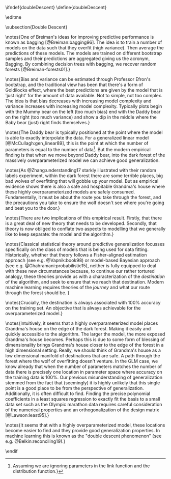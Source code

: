 \ifndef{doubleDescent}
\define{doubleDescent}

\editme

\subsection{Double Descent}

\notes{One of Breiman's ideas for improving predictive performance is
known as bagging [@Breiman:bagging96]. The idea is to train a number of models on the data
such that they overfit (high variance). Then average the predictions
of these models. The models are trained on different bootstrap samples
and their predictions are aggregated giving us the acronym,
Bagging. By combining decision trees with bagging, we recover random
forests [@Breiman-forests01].}

\notes{Bias and variance can be estimated through Professor Efron's
bootstrap, and the traditional view has been that there's a form of
Goldilocks effect, where the best predictions are given by the model
that is 'just right' for the amount of data available. Not to simple,
not too complex. The idea is that bias decreases with increasing model
complexity and variance increases with increasing model
complexity. Typically plots begin with the Mummy bear on the left (too
much bias) end with the Daddy bear on the right (too much variance)
and show a dip in the middle where the Baby bear (just) right finds
themselves.}

\notes{The Daddy bear is typically positioned at the point where the
model is able to exactly interpolate the data. For a generalized
linear model [@McCullagh:gen_linear89], this is the point at which the
number of parameters is equal to the number of data[^assuming]. But
the modern empirical finding is that when we move beyond Daddy bear,
into the dark forest of the massively overparameterized model we can
achieve good generalization.

[^assuming]: Assuming we are ignoring parameters in the link function and the distribution function.}

\notes{As @Zhang:understanding17 starkly illustrated with
their random labels experiment, within the dark forest there are some
terrible places, big bad wolves of overfitting that will gobble up
your model. But as empirical evidence shows there is also a safe and
hospitable Grandma's house where these highly overparameterized models
are safely consumed. Fundamentally, it must be about the route you
take through the forest, and the precautions you take to ensure the
wolf doesn't see where you're going and beat you to the door.}

\notes{There are two implications of this empirical result. Firstly,
that there is a great deal of new theory that needs to be
developed. Secondly, that theory is now obliged to conflate two
aspects to modelling that we generally like to keep separate: the
model and the algorithm.}

\notes{Classical statistical theory around predictive generalization
focusses specifically on the class of models that is being used for
data fitting. Historically, whether that theory follows a
Fisher-aligned estimation approach (see e.g. @Vapnik:book98) or
model-based Bayesian approach (see e.g. @Ghahramani:probabilistic15),
neither is fully equipped to deal with these new circumstances
because, to continue our rather tortured analogy, these theories
provide us with a characterization of the *destination* of the
algorithm, and seek to ensure that we reach that destination. Modern
machine learning requires theories of the *journey* and what our route
through the forest should be. }

\notes{Crucially, the destination is always associated with 100%
accuracy on the training set. An objective that is always achievable
for the overparameterized model.}

\notes{Intuitively, it seems that a highly overparameterized model
places Grandma's house on the edge of the dark forest. Making it
easily and quickly accessible to the algorithm. The larger the model,
the more exposed Grandma's house becomes. Perhaps this is due to some
form of blessing of dimensionality brings Grandma's house closer to
the edge of the forest in a high dimensional setting. Really, we
should think of Grandma's house as a low dimensional manifold of
destinations that are safe. A path through the forest where the wolf
of overfitting doesn't venture. In the GLM case, we know already that
when the number of parameters matches the number of data there is
precisely one location in parameter space where accuracy on the
training data is 100%. Our previous misunderstanding of generalization
stemmed from the fact that (seemingly) it is highly unlikely that this
single point is a good place to be from the perspective of
generalization. Additionally, it is often difficult to find. Finding
the precise polynomial coefficients in a least squares regression to
exactly fit the basis to a small data set such as the Olympic marathon
data requires careful consideration of the numerical properties and an
orthogonalization of the design matrix [@Lawson:least95].}

\notes{It seems that with a highly overparameterized model, these
locations become easier to find and they provide good generalization
properties. In machine learning this is known as the "double descent
phenomenon" (see e.g. @Belkin:reconciling19).}


\endif
